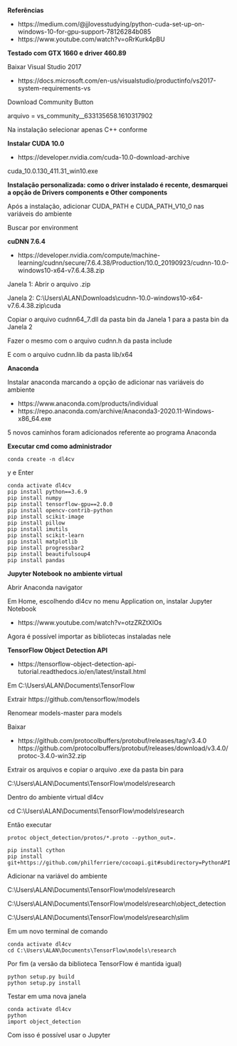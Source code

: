 <p><b>Referências</b></p>
<ul>
<li>https://medium.com/@jjlovesstudying/python-cuda-set-up-on-windows-10-for-gpu-support-78126284b085</li>
<li>https://www.youtube.com/watch?v=oRrKurk4pBU</li>
</ul>

<p><b>Testado com GTX 1660 e driver 460.89</b></p>

<p>Baixar Visual Studio 2017</p>
<ul><li>https://docs.microsoft.com/en-us/visualstudio/productinfo/vs2017-system-requirements-vs</li></ul>
<p>Download Community Button</p>
<p>arquivo = vs_community__633135658.1610317902</p>
<p>Na instalação selecionar apenas C++ conforme</p>
<p><b>Instalar CUDA 10.0</b></p>
<ul><li>https://developer.nvidia.com/cuda-10.0-download-archive</li></ul>
<p>cuda_10.0.130_411.31_win10.exe</p>
<p><b>Instalação personalizada: como o driver instalado é recente, desmarquei a opção de Drivers components e Other components</b></p>
<p>Após a instalação, adicionar CUDA_PATH e CUDA_PATH_V10_0 nas variáveis do ambiente</p>
<p>Buscar por environment</p>

<p><b>cuDNN 7.6.4</b></p>
<ul><li>https://developer.nvidia.com/compute/machine-learning/cudnn/secure/7.6.4.38/Production/10.0_20190923/cudnn-10.0-windows10-x64-v7.6.4.38.zip</li></ul>
<p>Janela 1: Abrir o arquivo .zip</p>
<p>Janela 2: C:\Users\ALAN\Downloads\cudnn-10.0-windows10-x64-v7.6.4.38.zip\cuda</p>

<p>Copiar o arquivo cudnn64_7.dll da pasta bin da Janela 1 para a pasta bin da Janela 2</p>
<p>Fazer o mesmo com o arquivo cudnn.h da pasta include</p>
<p>E com o arquivo cudnn.lib da pasta lib/x64</p>

<p><b>Anaconda</b></p>
<p>Instalar anaconda marcando a opção de adicionar nas variáveis do ambiente
<ul><li>https://www.anaconda.com/products/individual</li>
<li>https://repo.anaconda.com/archive/Anaconda3-2020.11-Windows-x86_64.exe</li></ul>
<p>5 novos caminhos foram adicionados referente ao programa Anaconda</p>

<p><b>Executar cmd como administrador</b></p>

```
conda create -n dl4cv
```

y e Enter

```
conda activate dl4cv
pip install python==3.6.9
pip install numpy
pip install tensorflow-gpu==2.0.0
pip install opencv-contrib-python
pip install scikit-image
pip install pillow
pip install imutils
pip install scikit-learn
pip install matplotlib
pip install progressbar2
pip install beautifulsoup4
pip install pandas
```

<p><b>Jupyter Notebook no ambiente virtual</b></p>
<p>Abrir Anaconda navigator</p>
<p>Em Home, escolhendo dl4cv no menu Application on, instalar Jupyter Notebook</p>
<ul><li>https://www.youtube.com/watch?v=otzZRZtXlOs</li></ul>
<p>Agora é possível importar as bibliotecas instaladas nele</p>

<p><b>TensorFlow Object Detection API</b></p>
<ul><li>https://tensorflow-object-detection-api-tutorial.readthedocs.io/en/latest/install.html</li></ul>
<p>Em C:\Users\ALAN\Documents\TensorFlow
<p>Extrair https://github.com/tensorflow/models
<p>Renomear models-master para models</p>
<p>Baixar</p>
<ul><li>https://github.com/protocolbuffers/protobuf/releases/tag/v3.4.0</li>
</li>https://github.com/protocolbuffers/protobuf/releases/download/v3.4.0/protoc-3.4.0-win32.zip</li></ul>

<p>Extrair os arquivos e copiar o arquivo .exe da pasta bin para</p>
<p>C:\Users\ALAN\Documents\TensorFlow\models\research</p>

<p>Dentro do ambiente virtual dl4cv</p>

<p>cd C:\Users\ALAN\Documents\TensorFlow\models\research</p>
<p>Então executar</p>

```
protoc object_detection/protos/*.proto --python_out=.
```

```
pip install cython
pip install git+https://github.com/philferriere/cocoapi.git#subdirectory=PythonAPI
```

<p>Adicionar na variável do ambiente</p>
<p>C:\Users\ALAN\Documents\TensorFlow\models\research</p>
<p>C:\Users\ALAN\Documents\TensorFlow\models\research\object_detection</p>
<p>C:\Users\ALAN\Documents\TensorFlow\models\research\slim</p>

<p>Em um novo terminal de comando</p>

```
conda activate dl4cv
cd C:\Users\ALAN\Documents\TensorFlow\models\research
```

<p>Por fim (a versão da biblioteca TensorFlow é mantida igual)</p>

```
python setup.py build
python setup.py install
```

<p>Testar em uma nova janela</p>

```
conda activate dl4cv
python
import object_detection
```

<p>Com isso é possível usar o Jupyter</p>

